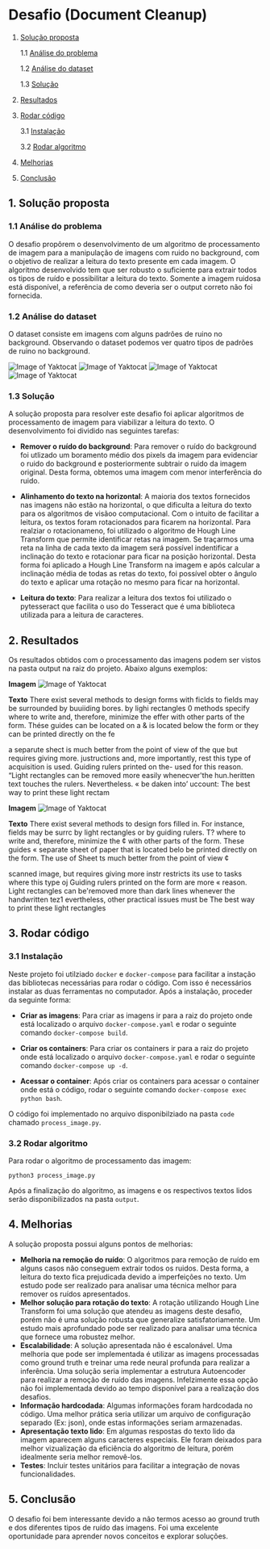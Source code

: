 # Desafio (Document Cleanup)


1. [Solução proposta](#solucao_proposta)

   1.1 [Análise do problema](#analise)

   1.2 [Análise do dataset](#dataset)

   1.3 [Solução](#solucao)

2. [Resultados](#resultados)

3. [Rodar código](#codigo)

   3.1 [Instalação](#instacao)

   3.2 [Rodar algoritmo](#algoritmo)

4. [Melhorias](#melhorias)

5. [Conclusão](#conclusao)


<a name=solucao_proposta />

## 1. Solução proposta

<a name=analise />

### 1.1 Análise do problema

O desafio propôrem o desenvolvimento de um algoritmo de processamento de imagem para a manipulação de imagens com ruido no background, com o objetivo de realizar a leitura do texto presente em cada imagem. O algoritmo desenvolvido tem que ser robusto o suficiente para extrair todos os tipos de ruído e possibilitar a leitura do texto. Somente a imagem ruidosa está disponível, a referência de como deveria ser o output correto não foi fornecida.

<a name=dataset />

### 1.2 Análise do dataset

O dataset consiste em imagens com alguns padrões de ruino no background. Observando o dataset podemos ver quatro tipos de padrões de ruino no background.

![Image of Yaktocat](./images/2.png)
![Image of Yaktocat](./images/5.png)
![Image of Yaktocat](./images/8.png)
![Image of Yaktocat](./images/11.png)

<a name=solucao />

### 1.3 Solução

A solução proposta para resolver este desafio foi aplicar algoritmos de processamento de imagem para viabilizar a leitura do texto. O desenvolvimento foi dividido nas seguintes tarefas:

* **Remover o ruído do background**: Para remover o ruído do background foi utlizado um boramento médio dos pixels da imagem para evidenciar o ruido do background e posteriormente subtrair o ruido da imagem original. Desta forma, obtemos uma imagem com menor interferência do ruido.

* **Alinhamento do texto na horizontal**: A maioria dos textos fornecidos nas imagens não estão na horizontal, o que dificulta a leitura do texto para os algoritmos de visãoo computacional. Com o intuito de facilitar a leitura, os textos foram rotacionados para ficarem na horizontal. Para realziar o rotacionameno, foi utilizado o algoritmo de Hough Line Transform que permite identificar retas na imagem. Se traçarmos uma reta na linha de cada texto da imagem será possível indentificar a inclinação do texto e rotacionar para ficar na posição horizontal. Desta forma foi aplicado a Hough Line Transform na imagem e após calcular a inclinação média de todas as retas do texto, foi possível obter o ângulo do texto e aplicar uma rotação no mesmo para ficar na horizontal.

* **Leitura do texto**: Para realizar a leitura dos textos foi utilizado o pytesseract que facilita o uso do Tesseract que é uma biblioteca utilizada para a leitura de caracteres. 

<a name=resultados />

## 2. Resultados

Os resultados obtidos com o processamento das imagens podem ser vistos na pasta output na raiz do projeto. Abaixo alguns exemplos:

**Imagem**
![Image of Yaktocat](./output/2.png)

**Texto**
There exist several methods to design forms with ficlds to
fields may be surrounded by buuiiding bores. by lighi rectangles 0
methods specify where to write and, therefore, minimize the effer
with other parts of the form. Thése guides can be located on a &
is located below the form or they can be printed directly on the fe

a separute shect is much better from the point of view of the que
but requires giving more. justructions and, more importantly, rest
this type of acquisition is used. Guiding rulers printed on the-
used for this reason. “Light rectangles can be removed more easily
whenecver'the hun.heritten text touches the rulers. Nevertheless. «
be daken into’ uccount: The best way to print these light rectam


**Imagem**
![Image of Yaktocat](./output/200.png)

**Texto**
There exist several methods to design fors
filled in. For instance, fields may be surrc
by light rectangles or by guiding rulers. T?
where to write and, therefore, minimize the ¢
with other parts of the form. These guides «
separate sheet of paper that is located belo
be printed directly on the form. The use of
Sheet ts much better from the point of view ¢

scanned image, but requires giving more instr
restricts its use to tasks where this type oj
Guiding rulers printed on the form are more «
reason. Light rectangles can be'removed more
than dark lines whenever the handwritten tez1
evertheless, other practical issues must be
The best way to print these light rectangles

<a name=codigo />

## 3. Rodar código

<a name=instacao />

### 3.1 Instalação

Neste projeto foi utilziado `docker` e `docker-compose` para facilitar a instação das bibliotecas necessárias para rodar o código. Com isso é necessários instalar as duas ferramentas no computador. Após a instalação, proceder da seguinte forma:

- **Criar as imagens**: Para criar as imagens ir para a raiz do projeto onde está localizado o arquivo `docker-compose.yaml` e rodar o seguinte comando `docker-compose build`.

- **Criar os containers**: Para criar os containers ir para a raiz do projeto onde está localizado o arquivo `docker-compose.yaml` e rodar o seguinte comando `docker-compose up -d`.

- **Acessar o container**: Após criar os containers para acessar o container onde está o código, rodar o seguinte comando `docker-compose exec python bash`.

O código foi implementado no arquivo disponibilziado na pasta `code` chamado `process_image.py`.

<a name=algoritmo />

### 3.2 Rodar algoritmo

Para rodar o algoritmo de processamento das imagem:

`python3 process_image.py`

Após a finalização do algoritmo, as imagens e os respectivos textos lidos serão disponibilizados na pasta `output`.

<a name=melhorias />

## 4. Melhorias

A solução proposta possui alguns pontos de melhorias:

- **Melhoria na remoção do ruído**: O algoritmos para remoção de ruído em alguns casos não conseguem extrair todos os ruidos. Desta forma, a leitura do texto fica prejudicada devido a imperfeições no texto. Um estudo pode ser realizado para analisar uma técnica melhor para remover os ruídos apresentados.
- **Melhor solução para rotação do texto**: A rotação utilizando Hough Line Transform foi uma solução que atendeu as imagens deste desafio, porém não é uma solução robusta que generalize satisfatoriamente. Um estudo mais aprofundado pode ser realizado para analisar uma técnica que fornece uma robustez melhor.
- **Escalabilidade**: A solução apresentada não é escalonável. Uma melhoria que pode ser implementada é utilizar as imagens processadas como ground truth e treinar uma rede neural profunda para realizar a inferência. Uma solução seria implementar a estrutura Autoencoder para realizar a remoção de ruído das imagens. Infelzimente essa opção não foi implementada devido ao tempo disponível para a realização dos desafios.
- **Informação hardcodada**: Algumas informações foram hardcodada no código. Uma melhor prática seria utilizar um arquivo de configuração separado (Ex: json), onde estas informações seriam armazenadas.
- **Apresentação texto lido**: Em algumas respostas do texto lido da imagem aparecem alguns caracteres especiais. Ele foram deixados para melhor vizualização da eficiência do algoritmo de leitura, porém idealmente seria melhor removê-los.
- **Testes**: Incluir testes unitários para facilitar a integração de novas funcionalidades.

<a name=conclusao />

## 5. Conclusão

O desafio foi bem interessante devido a não termos acesso ao ground truth e dos diferentes tipos de ruído das imagens. Foi uma excelente oportunidade para aprender novos conceitos e explorar soluções.